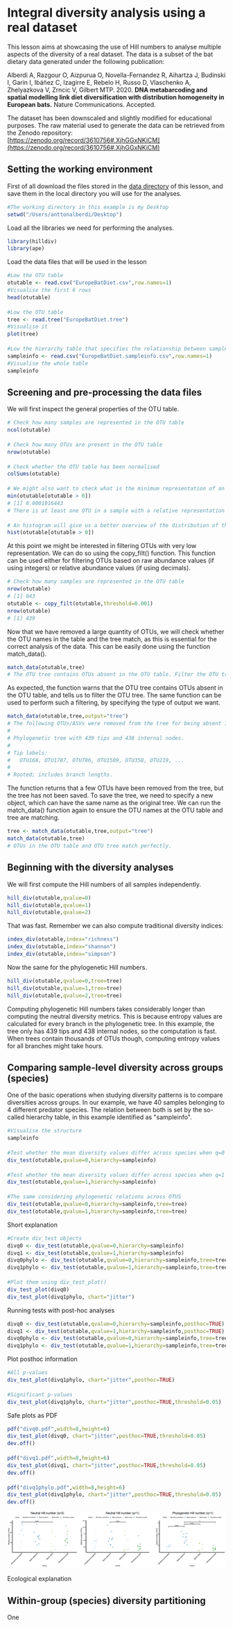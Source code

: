 # Integral diversity analysis using a real dataset
This lesson aims at showcasing the use of Hill numbers to analyse multiple aspects of the diversity of a real dataset. The data is a subset of the bat dietary data generated under the following publication:

Alberdi A, Razgour O, Aizpurua O, Novella-Fernandez R, Aihartza J, Budinski I, Garin I, Ibáñez C, Izagirre E, Rebelo H, Russo D, Vlaschenko A, Zhelyazkova V, Zrncic V, Gilbert MTP. 2020. **DNA metabarcoding and spatial modelling link diet diversification with distribution homogeneity in European bats.** Nature Communications. Accepted.

The dataset has been downscaled and slightly modified for educational purposes. The raw material used to generate the data can be retrieved from the Zenodo repository: [https://zenodo.org/record/3610756#.XjhGGxNKiCM](https://zenodo.org/record/3610756#.XjhGGxNKiCM)

## Setting the working environment
First of all download the files stored in the [data directory](https://github.com/anttonalberdi/CLIMBATS_school_2020/tree/master/diversity_hillnumbers/data) of this lesson, and save them in the local directory you will use for the analyses.

````R
#The working directory in this example is my Desktop
setwd("/Users/anttonalberdi/Desktop")
````

Load all the libraries we need for performing the analyses.
````R
library(hilldiv)
library(ape)
````

Load the data files that will be used in the lesson
````R
#Low the OTU table
otutable <- read.csv("EuropeBatDiet.csv",row.names=1)
#Visualise the first 6 rows
head(otutable)

#Low the OTU table
tree <- read.tree("EuropeBatDiet.tree")
#Visualise it
plot(tree)

#Low the hierarchy table that specifies the relationship between samples and predator species
sampleinfo <- read.csv("EuropeBatDiet.sampleinfo.csv",row.names=1)
#Visualise the whole table
sampleinfo
````

## Screening and pre-processing the data files
We will first inspect the general properties of the OTU table.

````R
# Check how many samples are represented in the OTU table
ncol(otutable)

# Check how many OTUs are present in the OTU table
nrow(otutable)

# Check whether the OTU table has been normalised
colSums(otutable)

# We might also want to check what is the minimum representation of an OTU in a sample
min(otutable[otutable > 0])
# [1] 0.0001916443
# There is at least one OTU in a sample with a relative representation of 0.1% of the total reads.

# An histogram will give us a better overview of the distribution of the relative abundances. Note that 0 values have been skipped.
hist(otutable[otutable > 0])
````

At this point we might be interested in filtering OTUs with very low representation. We can do so using the copy_filt() function. This function can be used either for filtering OTUs based on raw abundance values (if using integers) or relative abundance values (if using decimals).
````R
# Check how many samples are represented in the OTU table
nrow(otutable)
# [1] 843
otutable <- copy_filt(otutable,threshold=0.001)
nrow(otutable)
# [1] 439
````

Now that we have removed a large quantity of OTUs, we will check whether the OTU names in the table and the tree match, as this is essential for the correct analysis of the data. This can be easily done using the function match_data().

````R
match_data(otutable,tree)
# The OTU tree contains OTUs absent in the OTU table. Filter the OTU tree.
````

As expected, the function warns that the OTU tree contains OTUs absent in the OTU table, and tells us to filter the OTU tree. The same function can be used to perform such a filtering, by specifying the type of output we want.

````R
match_data(otutable,tree,output="tree")
# The following OTUs/ASVs were removed from the tree for being absent in the count table: OTU1948, OTU1914, OTU615, OTU2578 (...)
# 
# Phylogenetic tree with 439 tips and 438 internal nodes.
# 
# Tip labels:
#	OTU168, OTU1787, OTU786, OTU1509, OTU358, OTU219, ...
# 
# Rooted; includes branch lengths.
````

The function returns that a few OTUs have been removed from the tree, but the tree has not been saved. To save the tree, we need to specify a new object, which can have the same name as the original tree. We can run the match_data() function again to ensure the OTU names at the OTU table and tree are matching.

````R
tree <- match_data(otutable,tree,output="tree")
match_data(otutable,tree)
# OTUs in the OTU table and OTU tree match perfectly.
````
## Beginning with the diversity analyses
We will first compute the Hill numbers of all samples independently.

````R
hill_div(otutable,qvalue=0)
hill_div(otutable,qvalue=1)
hill_div(otutable,qvalue=2)
````
That was fast. Remember we can also compute traditional diversity indices:

````R
index_div(otutable,index="richness")
index_div(otutable,index="shannon")
index_div(otutable,index="simpson")
````
Now the same for the phylogenetic Hill numbers.

````R
hill_div(otutable,qvalue=0,tree=tree)
hill_div(otutable,qvalue=1,tree=tree)
hill_div(otutable,qvalue=2,tree=tree)
````
Computing phylogenetic Hill numbers takes considerably longer than computing the neutral diversity metrics. This is because entropy values are calculated for every branch in the phylogenetic tree. In this example, the tree only has 439 tips and 438 internal nodes, so the computation is fast. When trees contain thousands of OTUs though, computing entropy values for all branches might take hours.

## Comparing sample-level diversity across groups (species)
One of the basic operations when studying diversity patterns is to compare diversities across groups. In our example, we have 40 samples belonging to 4 different predator species. The relation between both is set by the so-called hierarchy table, in this example identified as "sampleinfo".

````R
#Visualise the structure
sampleinfo

#Test whether the mean diversity values differ across species when q=0
div_test(otutable,qvalue=0,hierarchy=sampleinfo)

#Test whether the mean diversity values differ across species when q=1
div_test(otutable,qvalue=1,hierarchy=sampleinfo)

#The same considering phylogenetic relations across OTUS
div_test(otutable,qvalue=0,hierarchy=sampleinfo,tree=tree)
div_test(otutable,qvalue=1,hierarchy=sampleinfo,tree=tree)
````
Short explanation

````R
#Create div_test objects
divq0 <- div_test(otutable,qvalue=0,hierarchy=sampleinfo)
divq1 <- div_test(otutable,qvalue=1,hierarchy=sampleinfo)
divq0phylo <- div_test(otutable,qvalue=0,hierarchy=sampleinfo,tree=tree)
divq1phylo <- div_test(otutable,qvalue=1,hierarchy=sampleinfo,tree=tree)

#Plot them using div_test_plot()
div_test_plot(divq0)
div_test_plot(divq1phylo, chart="jitter")
````
Running tests with post-hoc analyses

````R
divq0 <- div_test(otutable,qvalue=0,hierarchy=sampleinfo,posthoc=TRUE)
divq1 <- div_test(otutable,qvalue=1,hierarchy=sampleinfo,posthoc=TRUE)
divq0phylo <- div_test(otutable,qvalue=0,hierarchy=sampleinfo,tree=tree,posthoc=TRUE)
divq1phylo <- div_test(otutable,qvalue=1,hierarchy=sampleinfo,tree=tree,posthoc=TRUE)
````

Plot posthoc information

````R
#All p-values
div_test_plot(divq1phylo, chart="jitter",posthoc=TRUE)

#Significant p-values
div_test_plot(divq1phylo, chart="jitter",posthoc=TRUE,threshold=0.05)
````

Safe plots as PDF

````R
pdf("divq0.pdf",width=8,height=6)
div_test_plot(divq0, chart="jitter",posthoc=TRUE,threshold=0.05)
dev.off()

pdf("divq1.pdf",width=8,height=6)
div_test_plot(divq1, chart="jitter",posthoc=TRUE,threshold=0.05)
dev.off()

pdf("divq1phylo.pdf",width=8,height=6)
div_test_plot(divq1phylo, chart="jitter",posthoc=TRUE,threshold=0.05)
dev.off()
````
![Diversity test plots](https://github.com/anttonalberdi/CLIMBATS_school_2020/blob/master/diversity_hillnumbers/images/real_example_hill_test_plots.png)

Ecological explanation

## Within-group (species) diversity partitioning
One 
